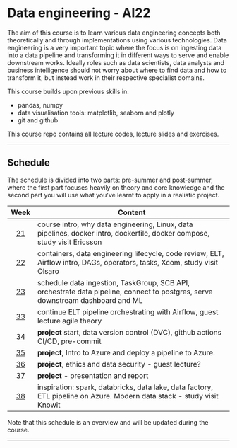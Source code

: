 # Data engineering - AI22

The aim of this course is to learn various data engineering concepts both theoretically and through implementations using various technologies. Data engineering is a very important topic where the focus is on ingesting data into a data pipeline and transforming it in different ways to serve and enable downstream works. Ideally roles such as data scientists, data analysts and business intelligence should not worry about where to find data and how to transform it, but instead work in their respective specialist domains.

This course builds upon previous skills in:

- pandas, numpy
- data visualisation tools: matplotlib, seaborn and plotly
- git and github

This course repo contains all lecture codes, lecture slides and exercises.

---

## Schedule

The schedule is divided into two parts: pre-summer and post-summer, where the first part focuses heavily on theory and core knowledge and the second part you will use what you've learnt to apply in a realistic project.

|   Week   | Content                                                                                                                        |
| :------: | ------------------------------------------------------------------------------------------------------------------------------ |
| [21][w1] | course intro, why data engineering, Linux, data pipelines, docker intro, dockerfile, docker compose, study visit Ericsson      |
| [22][w2] | containers, data engineering lifecycle, code review, ELT, Airflow intro, DAGs, operators, tasks, Xcom, study visit Olsaro      |
| [23][w3] | schedule data ingestion, TaskGroup, SCB API, orchestrate data pipeline, connect to postgres, serve downstream dashboard and ML |
| [33][w4] | continue ELT pipeline orchestrating with Airflow, guest lecture agile theory                                                   |
| [34][w5] | **project** start, data version control (DVC), github actions CI/CD, pre-commit                                                |
| [35][w6] | **project**, Intro to Azure and deploy a pipeline to Azure.                                                                    |
| [36][w7] | **project**, ethics and data security - guest lecture?                                                                         |
| [37][w8] | **project** - presentation and report                                                                                          |
| [38][w9] | inspiration: spark, databricks, data lake, data factory, ETL pipeline on Azure. Modern data stack - study visit Knowit         |

Note that this schedule is an overview and will be updated during the course.

[w1]: https://github.com/kokchun/Data-engineering-AI22/blob/main/Resources/week1.md
[w2]: https://github.com/kokchun/Data-engineering-AI22/blob/main/Resources/week2.md
[w3]: https://github.com/kokchun/Data-engineering-AI22/blob/main/Resources/week3.md
[w4]: https://github.com/kokchun/Data-engineering-AI22/blob/main/Resources/week4.md
[w5]: https://github.com/kokchun/Data-engineering-AI22/blob/main/Resources/week5.md
[w6]: https://github.com/kokchun/Data-engineering-AI22/blob/main/Resources/week6.md
[w7]: https://github.com/kokchun/Data-engineering-AI22/blob/main/Resources/week7.md
[w8]: https://github.com/kokchun/Data-engineering-AI22/blob/main/Resources/week8.md
[w9]: https://github.com/kokchun/Data-engineering-AI22/blob/main/Resources/week9.md

---

